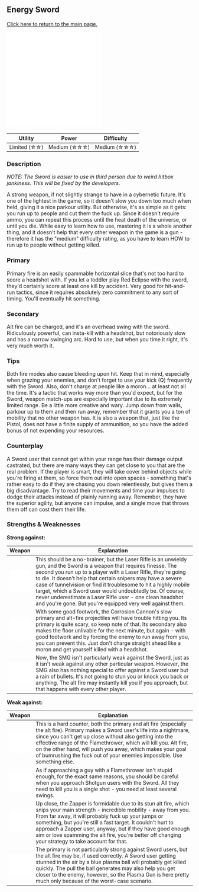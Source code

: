 ## Energy Sword

[Click here to return to the main page.](Weapons-Guide.md)

<img src="../images/weapons/sword.png" width="256px"/>

| Utility | Power | Difficulty |
|---------------|---------------|----------------|
| Limited (☆☆) | Medium  (☆☆☆) | Medium  (☆☆☆) |

### Description

*NOTE: The Sword is easier to use in third person due to weird hitbox jankiness. This will be fixed by the developers.*

A strong weapon, if not slightly strange to have in a cybernetic future. It's one of the lightest in the game, so it doesn't slow you down too much when held, giving it a nice parkour utility. But otherwise, it's as simple as it gets: you run up to people and cut them the fuck up. Since it doesn't require ammo, you can repeat this process until the heat death of the universe, or until you die. While easy to learn how to use, mastering it is a whole another thing, and it doesn't help that every other weapon in the game is a gun - therefore it has the "medium" difficulty rating, as you have to learn HOW to run up to people without getting killed.

### Primary

Primary fire is an easily spammable horizontal slice that's not too hard to score a headshot with. If you let a toddler play Red Eclipse with the sword, they'd certainly score at least one kill by accident. Very good for hit-and-run tactics, since it requires absolutely zero commitment to any sort of timing. You'll eventually hit something.

### Secondary

Alt fire can be charged, and it's an overhead swing with the sword. Ridiculously powerful, can insta-kill with a headshot, but notoriously slow and has a narrow swinging arc. Hard to use, but when you time it right, it's very much worth it.

### Tips

Both fire modes also cause bleeding upon hit. Keep that in mind, especially when grazing your enemies, and don't forget to use your kick (Q) frequently with the Sword. Also, don't charge at people like a moron... at least not all the time. It's a tactic that works way more than you'd expect, but for the Sword, weapon match-ups are especially important due to its extremely limited range. Be a little more creative and wary. Jump down from walls, parkour up to them and then run away,  remember that it grants you a ton of mobility that no other weapon has. It is also a weapon that, just like the Pistol, does not have a finite supply of ammunition, so you have the added bonus of not expending your resources.

### Counterplay

A Sword user that cannot get within your range has their damage output castrated, but there are many ways they can get close to you that are the real problem. If the player is smart, they will take cover behind objects while you're firing at them, so force them out into open spaces - something that's rather easy to do if they are chasing you down relentlessly, but gives them a big disadvantage. Try to read their movements and time your impulses to dodge their attacks instead of plainly running away. Remember, they have the superior agility, but anyone can impulse, and a single move that throws them off can cost them their life. 

### Strengths & Weaknesses

**Strong against:**

| Weapon | Explanation |
| :----: | ----------- |
| <img src="../images/weapons/rifle.png" width="64px"/> | This should be a no-brainer, but the Laser Rifle is an unwieldy gun, and the Sword is a weapon that requires finesse. The second you run up to a player with a Laser Rifle, they're going to die. It doesn't help that certain snipers may have a severe case of tunnelvision or find it troublesome to hit a highly mobile target, which a Sword user would undoubtedly be. Of course, never underestimate a Laser Rifle user - one clean headshot and you're gone. But you're equipped very well against them. |
| <img src="../images/weapons/corroder.png" width="64px"/> | With some good footwork, the Corrosion Cannon's slow primary and alt-fire projectiles will have trouble hitting you. Its primary is quite scary, so keep note of that. Its secondary also makes the floor unlivable for the next minute, but again - with good footwork and by forcing the enemy to run away from you, you can prevent this. Just don't charge straight ahead like a moron and get yourself killed with a headshot. |
| <img src="../images/weapons/smg.png" width="64px"/> | Now, the SMG isn't particularly weak against the Sword, just as it isn't weak against any other particular weapon. However, the SMG also has nothing special to offer against a Sword user but a rain of bullets. It's not going to stun you or knock you back or anything. The alt fire may instantly kill you if you approach, but that happens with every other player. |

**Weak against:**

| Weapon | Explanation |
| :----: | ----------- |
| <img src="../images/weapons/flamer.png" width="64px"/> | This is a hard counter, both the primary and alt fire (especially the alt fire). Primary makes a Sword user's life into a nightmare, since you can't get up close without also getting into the effective range of the Flamethrower, which will kill you. Alt fire, on the other hand, will push you away, which makes your goal of bumrushing the fuck out of your enemies impossible. Use something else. |
| <img src="../images/weapons/shotgun.png" width="64px"/> | As if approaching a guy with a Flamethrower isn't stupid enough, for the exact same reasons, you should be careful when you approach Shotgun users with the Sword. All they need to kill you is a single shot - you need at least several swings. |
| <img src="../images/weapons/zapper.png" width="64px"/> | Up close, the Zapper is formidable due to its stun alt fire, which snips your main strength - incredible mobility - away from you. From far away, it will probably fuck up your jumps or something, but you're still a fast target. It couldn't hurt to approach a Zapper user, anyway, but if they have good enough aim or love spamming the alt fire, you're better off changing your strategy to take account for that. |
| <img src="../images/weapons/plasma.png" width="64px"/> | The primary is not particularly strong against Sword users, but the alt fire may be, if used correctly. A Sword user getting stunned in the air by a blue plasma ball will probably get killed quickly. The pull the ball generates may also help you get closer to the enemy, however, so the Plasma Gun is here pretty much only because of the worst-case scenario. |
